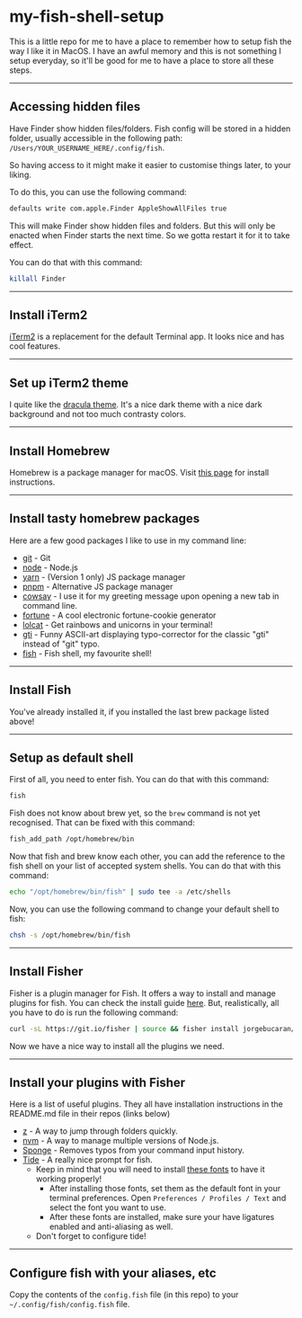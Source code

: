 # my-fish-shell-setup

This is a little repo for me to have a place to remember how to setup fish the way I like it in MacOS. I have an awful memory and this is not something I setup everyday, so it'll be good for me to have a place to store all these steps.

---

## Accessing hidden files

Have Finder show hidden files/folders. Fish config will be stored in a hidden folder, usually accessible in the following path: `/Users/YOUR_USERNAME_HERE/.config/fish`.

So having access to it might make it easier to customise things later, to your liking.

To do this, you can use the following command:

```bash
defaults write com.apple.Finder AppleShowAllFiles true
```

This will make Finder show hidden files and folders. But this will only be enacted when Finder starts the next time. So we gotta restart it for it to take effect.

You can do that with this command:

```bash
killall Finder
```

---

## Install iTerm2

[iTerm2](https://iterm2.com/) is a replacement for the default Terminal app. It looks nice and has cool features.

---

## Set up iTerm2 theme

I quite like the [dracula theme](https://draculatheme.com/iterm). It's a nice dark theme with a nice dark background and not too much contrasty colors.

---

## Install Homebrew

Homebrew is a package manager for macOS. Visit [this page](https://brew.sh/) for install instructions.

---

## Install tasty homebrew packages

Here are a few good packages I like to use in my command line:

- [git](https://formulae.brew.sh/formula/git) - Git
- [node](https://formulae.brew.sh/formula/node) - Node.js
- [yarn](https://formulae.brew.sh/formula/yarn) - (Version 1 only) JS package manager
- [pnpm](https://formulae.brew.sh/formula/pnpm) - Alternative JS package manager
- [cowsay](https://formulae.brew.sh/formula/cowsay) - I use it for my greeting message upon opening a new tab in command line.
- [fortune](https://formulae.brew.sh/formula/fortune) - A cool electronic fortune-cookie generator
- [lolcat](https://formulae.brew.sh/formula/lolcat) - Get rainbows and unicorns in your terminal!
- [gti](https://formulae.brew.sh/formula/gti) - Funny ASCII-art displaying typo-corrector for the classic "gti" instead of "git" typo.
- [fish](https://formulae.brew.sh/formula/fish) - Fish shell, my favourite shell!

---

## Install Fish

You've already installed it, if you installed the last brew package listed above!

---

## Setup as default shell

First of all, you need to enter fish. You can do that with this command:

```bash
fish
```

Fish does not know about brew yet, so the `brew` command is not yet recognised. That can be fixed with this command:

```bash
fish_add_path /opt/homebrew/bin
```

Now that fish and brew know each other, you can add the reference to the fish shell on your list of accepted system shells. You can do that with this command:

```bash
echo "/opt/homebrew/bin/fish" | sudo tee -a /etc/shells
```

Now, you can use the following command to change your default shell to fish:

```bash
chsh -s /opt/homebrew/bin/fish
```

---

## Install Fisher

Fisher is a plugin manager for Fish. It offers a way to install and manage plugins for fish.
You can check the install guide [here](https://github.com/jorgebucaran/fisher). But, realistically, all you have to do is run the following command:

```bash
curl -sL https://git.io/fisher | source && fisher install jorgebucaran/fisher
```

Now we have a nice way to install all the plugins we need.

---

## Install your plugins with Fisher

Here is a list of useful plugins. They all have installation instructions in the README.md file in their repos (links below)

- [z](https://github.com/jethrokuan/z) - A way to jump through folders quickly.
- [nvm](https://github.com/jorgebucaran/nvm.fish) - A way to manage multiple versions of Node.js.
- [Sponge](https://github.com/andreiborisov/sponge) - Removes typos from your command input history.
- [Tide](https://github.com/IlanCosman/tide) - A really nice prompt for fish.
  - Keep in mind that you will need to install [these fonts](https://github.com/IlanCosman/tide#fonts) to have it working properly!
    - After installing those fonts, set them as the default font in your terminal preferences. Open `Preferences / Profiles / Text` and select the font you want to use.
    - After these fonts are installed, make sure your have ligatures enabled and anti-aliasing as well.
  - Don't forget to configure tide!

---

## Configure fish with your aliases, etc

Copy the contents of the `config.fish` file (in this repo) to your `~/.config/fish/config.fish` file.
